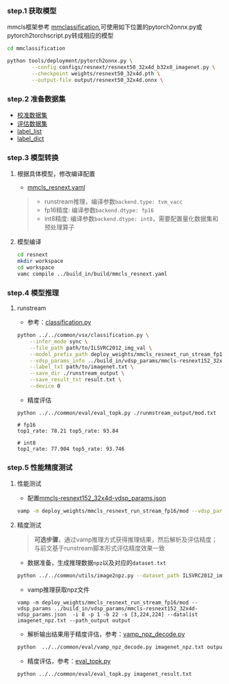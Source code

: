 ### step.1 获取模型
mmcls框架参考 [mmclassification](https://github.com/open-mmlab/mmclassification),可使用如下位置的pytorch2onnx.py或pytorch2torchscript.py转成相应的模型
```bash
cd mmclassification

python tools/deployment/pytorch2onnx.py \
        --config configs/resnext/resnext50_32x4d_b32x8_imagenet.py \
        --checkpoint weights/resnext50_32x4d.pth \
        --output-file output/resnext50_32x4d.onnx \
```

### step.2 准备数据集
- [校准数据集](https://image-net.org/challenges/LSVRC/2012/index.php)
- [评估数据集](https://image-net.org/challenges/LSVRC/2012/index.php)
- [label_list](../../common/label/imagenet.txt)
- [label_dict](../../common/label/imagenet1000_clsid_to_human.txt)

### step.3 模型转换
1. 根据具体模型，修改编译配置
    - [mmcls_resnext.yaml](../build_in/build/mmcls_resnext.yaml)
    
    > - runstream推理，编译参数`backend.type: tvm_vacc`
    > - fp16精度: 编译参数`backend.dtype: fp16`
    > - int8精度: 编译参数`backend.dtype: int8`，需要配置量化数据集和预处理算子

2. 模型编译

    ```bash
    cd resnext
    mkdir workspace
    cd workspace
    vamc compile ../build_in/build/mmcls_resnext.yaml
    ```

### step.4 模型推理
1. runstream
    - 参考：[classification.py](../../common/vsx/classification.py)
    ```bash
    python ../../common/vsx/classification.py \
        --infer_mode sync \
        --file_path path/to/ILSVRC2012_img_val \
        --model_prefix_path deploy_weights/mmcls_resnext_run_stream_fp16/mod \
        --vdsp_params_info ../build_in/vdsp_params/mmcls-resnext152_32x4d-vdsp_params.json \
        --label_txt path/to/imagenet.txt \
        --save_dir ./runstream_output \
        --save_result_txt result.txt \
        --device 0
    ```

    - 精度评估
    ```
    python ../../common/eval/eval_topk.py ./runmstream_output/mod.txt
    ```

    ```
    # fp16
    top1_rate: 78.21 top5_rate: 93.84

    # int8
    top1_rate: 77.904 top5_rate: 93.746
    ```

### step.5 性能精度测试
1. 性能测试
    - 配置[mmcls-resnext152_32x4d-vdsp_params.json](../build_in/vdsp_params/mmcls-resnext152_32x4d-vdsp_params.json)
    ```bash
    vamp -m deploy_weights/mmcls_resnext_run_stream_fp16/mod --vdsp_params ../build_in/vdsp_params/mmcls-resnext152_32x4d-vdsp_params.json  -i 8 -p 1 -b 2 -s [3,224,224]
    ```

2. 精度测试
    > **可选步骤**，通过vamp推理方式获得推理结果，然后解析及评估精度；与前文基于runstream脚本形式评估精度效果一致
    
    - 数据准备，生成推理数据`npz`以及对应的`dataset.txt`
    ```bash
    python ../../common/utils/image2npz.py --dataset_path ILSVRC2012_img_val --target_path  input_npz  --text_path imagenet_npz.txt
    ```

    - vamp推理获取npz文件
    ```
    vamp -m deploy_weights/mmcls_resnext_run_stream_fp16/mod --vdsp_params ../build_in/vdsp_params/mmcls-resnext152_32x4d-vdsp_params.json  -i 8 -p 1 -b 22 -s [3,224,224] --datalist imagenet_npz.txt --path_output output
    ```

    - 解析输出结果用于精度评估，参考：[vamp_npz_decode.py](../../common/eval/vamp_npz_decode.py)
    ```bash
    python  ../../common/eval/vamp_npz_decode.py imagenet_npz.txt output imagenet_result.txt imagenet.txt
    ```
    
    - 精度评估，参考：[eval_topk.py](../../common/eval/eval_topk.py)
    ```bash
    python ../../common/eval/eval_topk.py imagenet_result.txt
    ```
